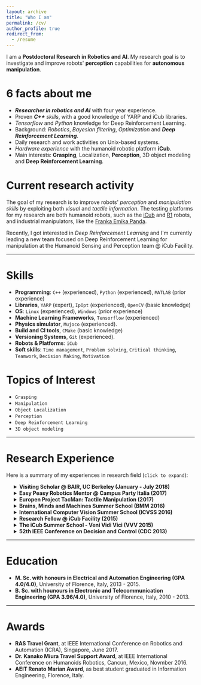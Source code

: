 ```yaml
---
layout: archive
title: "Who I am"
permalink: /cv/
author_profile: true
redirect_from:
  - /resume
---
```


I am a **Postdoctoral Research in Robotics and AI**.
My research goal is to investigate and improve robots' **perception** capabilities for **autonomous manipulation**.


# 6 facts about me
- _**Researcher in robotics and AI**_ with four year experience.
- Proven _**C++** skills_, with a good knowledge of YARP and iCub libraries.
- _Tensorflow_ and _Python_ knowledge for Deep Reinforcement Learning.
- Background: _Robotics_, _Bayesian filtering_, _Optimization_ and _**Deep Reinforcement Learning**_.
- Daily research and work activities on Unix-based systems.
- _Hardware experience_ with the humanoid robotic platform **iCub**.
- Main interests: **Grasping**, Localization,  **Perception**,  3D
object modeling and **Deep Reinforcement Learning**.



# Current research activity

The goal of my research is to improve robots' _perception_ and _manipulation skills_ by
exploiting both _visual_ and _tactile information_. The testing platforms for my research are both humanoid robots, such as the [iCub](http://www.icub.org/) and [R1](https://www.robotiko.it/r1-robot/) robots, and industrial manipulators, like the [Franka Emika Panda](https://www.franka.de/panda/).

Recently, I got interested in _Deep Reinforcement Learning_ and I'm currently leading a new team focused on Deep Reinforcement Learning for manipulation at the Humanoid Sensing and Perception team @ iCub Facility.

---

# Skills
- **Programming**: `C++` (experienced), `Python` (experienced), `MATLAB` (prior experience)
- **Libraries**, `YARP` (expert), `IpOpt` (experienced), `OpenCV` (basic knowledge)
- **OS**: `Linux` (experienced), `Windows` (prior experience)
- **Machine Learning Frameworks**, `Tensorflow` (experienced)
- **Physics simulator**, `Mujoco` (experienced).
- **Build and CI tools**, `CMake` (basic knowledge)
- **Versioning Systems**, `Git` (experienced).
- **Robots & Platforms**: `iCub`
- **Soft skills**:  `Time management`, `Problem solving`, `Critical thinking`, `Teamwork`, `Decision
Making`, `Motivation`


# Topics of Interest
 - `Grasping`
 - `Manipulation`
 - `Object Localization`
 - `Perception`
 - `Deep Reinforcement Learning`
 - `3D object modeling`

---

# Research Experience
Here is a summary of my experiences in research field (`click to expand`):
<details style="margin-left: 20px;">
 <summary>  <b>Visiting Scholar @ BAIR, UC Berkeley (January - July 2018)</b> </summary>
       <p style="margin-left: 25px;">     
       My research activity at Bair focuses on the design of new deep reinforcement learning techniques
        aimed at improving robot manipulation and grasping capabilities.
       </p></details>
<details style="margin-left: 20px;">
 <summary>  <b>Easy Peasy Robotics Mentor @ Campus Party Italia (2017)</b>  </summary>
        <p style="margin-left: 25px;">I was one of the mentors and organizers of Easy Peasy Robotics, a 2-days crash course whose aim
was to provide participants with a brief overview of the research problems and applications related to
humanoid robot programming, from perception to control. An  <b>interview</b> (in Italian)  about Campus Party experience is available <a  href="http://bancadati.datavideo.it/PortaleDV/media/20170722/20170722-rai_news_24-rai_news_24_1311-154526847m.mp4">here.</a></p></details>
<details style="margin-left: 20px;">
 <summary>  <b>Europen Project TacMan: Tactile Manipulation (2017)</b>  </summary>
        <p style="margin-left: 25px;">TacMan is a project founded by the European Union, FP7 ICT Cognitive System and Robotics, no. 610967.
        My work for the TacMan project contributed to improving <b>recognition and manipulation skills</b> for the
humanoid robot iCub. I developed a model-based tactile object localization and recognition algorithm
and a novel pipeline in order to make the iCub robot perform the <b>handover task</b>, i.e. transfer an
object from one hand to the other. A  <b>video</b> of successful handovers is available  <a  href="https://www.youtube.com/watch?v=be27-FGU-Sk&feature=youtu.be">here.</a></p></details>
 <details style="margin-left: 20px;">
   <summary> <b>Brains, Minds and Machines Summer School (BMM 2016)</b>  </summary>
   <p style="margin-left: 25px;"> BMM summer school is organized by Harvard Medical School
September, and Massachusetts Institute of Technology, Woods Hole, Massachusetts, US. An intensive three-week course gives advanced students a “deep end” introduction to the problem
of intelligence – how the brain produces intelligent behavior and how we may be able to replicate
intelligence in machines. The summer school selection process is very competitive due to the increasing number of applications and the small number of available positions. In  2016,  30 students have been selected among 300 nearly. The school requires the accomplishment of a 3 week project, for which I implemented an algorithm, capable of <b>detecting and recognize activities in real videos</b>. I achieved my goal by modeling the problem through <b>Hidden Markov Models</b> and by using <b>Bayesian Regression</b> as main approach.</p>
 </details>
 <details style="margin-left: 20px;">
   <summary>  <b>International Computer Vision Summer School (ICVSS 2016)</b>  </summary>
        <p style="margin-left: 25px;">The International Computer Vision Summer School is organized by University
of Cambridge and University of Catania,  Italy.
The tenth edition of ICVSS  provided both an
objective and clear overview and an in-depth analysis of the state-of-the-art research in Computer
Vision. The courses were delivered by world renowned experts in the field, from both academia and
industry, and covered both theoretical and practical aspects of real Computer Vision problems as
well as examples of their successful commercialisation. (Selected students: 150/396.)
</p>
 </details>

  <details style="margin-left: 20px;">
    <summary>  <b>Research Fellow @ iCub Facility (2015)</b> </summary>
         <p style="margin-left: 25px;">I have partnered with the Italian Institute of Technology during my <b>M.Sc. thesis</b>, about  6D object tactile localization, i.e. the problem to estimate the 6-DOF pose of a tridimensional
 object, whose model is known,  by using the tactile measurements collected with the robot iCub.</p>
 </details>
 <details style="margin-left: 20px;">
   <summary>  <b>The iCub Summer School - Veni Vidi Vici (VVV 2015)</b> </summary>
        <p style="margin-left: 25px;">The school focused on humanoid robotics, with the goal to foster collaboration on robot software
 across the boundaries and lifetimes of specific platforms and projects.</p>
 </details>
 <details style="margin-left: 20px;">
    <summary>  <b>52th IEEE Conference on Decision and Control (CDC 2013)</b>  </summary>
         <p style="margin-left: 25px;">During my M.Sc course I joined the IEEE Conference on Decision and Control as a Crew Member. The CDC is recognized as the premier scientific and engineering conference dedicated to the
 advancement of the theory and practice of systems and control.</p>
 </details>

---

# Education
- **M. Sc. with honours in Electrical and Automation Engineering (GPA 4.0/4.0)**, University of Florence, Italy, 2013 - 2015.
- **B. Sc. with hounours in Electronic and Telecommunication Engineering (GPA 3.96/4.0)**, University of Florence, Italy, 2010 - 2013.

---

# Awards
- **RAS Travel Grant**, at IEEE International Conference on Robotics and Automation (ICRA),
 Singapore, June 2017.
- **Dr. Kanako Miura Travel Support Award**, at IEEE International Conference on Humanoids
 Robotics, Cancun, Mexico, Novmber 2016.
- **AEIT Renato Marian Award**, as best student graduated in Information Engineering, Florence, Italy.
